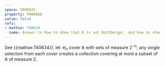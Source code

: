 ```yaml
---
space: S000025
property: P000068
value: false
refs:
- mathse: 740634
  name: Answer to How to show that R is not Rothberger, and how to show that it is not Menger?
---
```


See {{mathse:740634}}: let $\mathcal U_n$ cover $\mathbb R$ with sets of measure $2^{-n}$;
any single selection from each cover creates a collection covering at most a subset of
$\mathbb R$ of measure $2$.